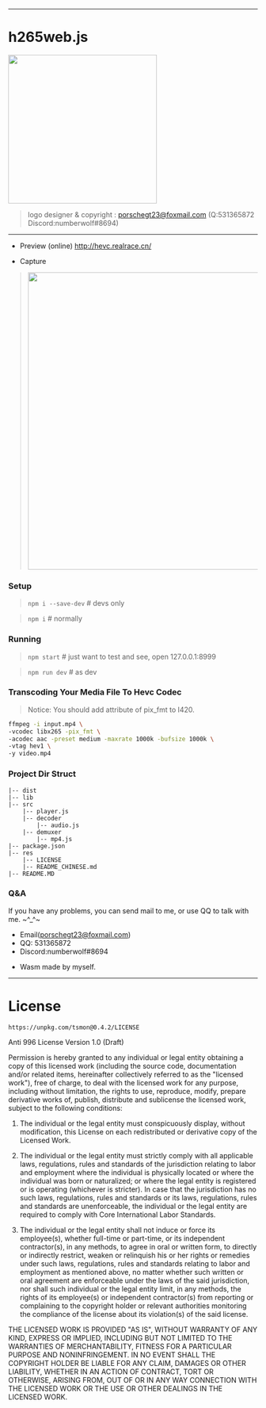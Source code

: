 --------------------------------------------------
# h265web.js

<img src="./res/logo@300x300.png" width="300px" />

> logo designer & copyright : porschegt23@foxmail.com (Q:531365872 Discord:numberwolf#8694)

----------------------------------------

* Preview (online) http://hevc.realrace.cn/

* Capture
> <img src="./res/show.png" width="600px" />

### Setup

>`npm i --save-dev` # devs only

>`npm i` # normally

### Running 

>`npm start` # just want to test and see, open 127.0.0.1:8999

>`npm run dev` # as dev

### Transcoding Your Media File To Hevc Codec

> Notice: You should add attribute of pix_fmt to I420.

```bash
ffmpeg -i input.mp4 \
-vcodec libx265 -pix_fmt \
-acodec aac -preset medium -maxrate 1000k -bufsize 1000k \
-vtag hev1 \
-y video.mp4
```

### Project Dir Struct

```struct
|-- dist
|-- lib
|-- src
	|-- player.js
    |-- decoder
        |-- audio.js
    |-- demuxer
        |-- mp4.js
|-- package.json
|-- res
	|-- LICENSE
    |-- README_CHINESE.md
|-- README.MD
```



### Q&A
If you have any problems, you can send mail to me, or use QQ to talk with me. ~^_^~

* Email(porschegt23@foxmail.com)
* QQ: 531365872
* Discord:numberwolf#8694

- Wasm made by myself.

----------------------------

# License
````
https://unpkg.com/tsmon@0.4.2/LICENSE
````
Anti 996 License Version 1.0 (Draft)

Permission is hereby granted to any individual or legal entity obtaining a copy
of this licensed work (including the source code, documentation and/or related
items, hereinafter collectively referred to as the "licensed work"), free of
charge, to deal with the licensed work for any purpose, including without
limitation, the rights to use, reproduce, modify, prepare derivative works of,
publish, distribute and sublicense the licensed work, subject to the following
conditions:

1.  The individual or the legal entity must conspicuously display, without
    modification, this License on each redistributed or derivative copy of the
    Licensed Work.

2.  The individual or the legal entity must strictly comply with all applicable
    laws, regulations, rules and standards of the jurisdiction relating to
    labor and employment where the individual is physically located or where
    the individual was born or naturalized; or where the legal entity is
    registered or is operating (whichever is stricter). In case that the
    jurisdiction has no such laws, regulations, rules and standards or its
    laws, regulations, rules and standards are unenforceable, the individual
    or the legal entity are required to comply with Core International Labor
    Standards.

3.  The individual or the legal entity shall not induce or force its
    employee(s), whether full-time or part-time, or its independent
    contractor(s), in any methods, to agree in oral or written form,
    to directly or indirectly restrict, weaken or relinquish his or
    her rights or remedies under such laws, regulations, rules and
    standards relating to labor and employment as mentioned above,
    no matter whether such written or oral agreement are enforceable
    under the laws of the said jurisdiction, nor shall such individual
    or the legal entity limit, in any methods, the rights of its employee(s)
    or independent contractor(s) from reporting or complaining to the copyright
    holder or relevant authorities monitoring the compliance of the license
    about its violation(s) of the said license.

THE LICENSED WORK IS PROVIDED "AS IS", WITHOUT WARRANTY OF ANY KIND, EXPRESS OR
IMPLIED, INCLUDING BUT NOT LIMITED TO THE WARRANTIES OF MERCHANTABILITY, FITNESS
FOR A PARTICULAR PURPOSE AND NONINFRINGEMENT. IN NO EVENT SHALL THE COPYRIGHT
HOLDER BE LIABLE FOR ANY CLAIM, DAMAGES OR OTHER LIABILITY, WHETHER IN AN ACTION
OF CONTRACT, TORT OR OTHERWISE, ARISING FROM, OUT OF OR IN ANY WAY CONNECTION
WITH THE LICENSED WORK OR THE USE OR OTHER DEALINGS IN THE LICENSED WORK.

